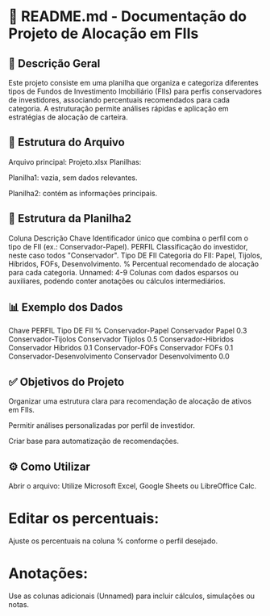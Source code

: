 # 📄 README.md - Documentação do Projeto de Alocação em FIIs
## 📌 Descrição Geral
Este projeto consiste em uma planilha que organiza e categoriza diferentes tipos de Fundos de Investimento Imobiliário (FIIs) para perfis conservadores de investidores, associando percentuais recomendados para cada categoria. A estruturação permite análises rápidas e aplicação em estratégias de alocação de carteira.

## 📁 Estrutura do Arquivo
Arquivo principal: Projeto.xlsx
Planilhas:

Planilha1: vazia, sem dados relevantes.

Planilha2: contém as informações principais.

## 📝 Estrutura da Planilha2
Coluna	Descrição
Chave	Identificador único que combina o perfil com o tipo de FII (ex.: Conservador-Papel).
PERFIL	Classificação do investidor, neste caso todos "Conservador".
Tipo DE FII	Categoria do FII: Papel, Tijolos, Híbridos, FOFs, Desenvolvimento.
%	Percentual recomendado de alocação para cada categoria.
Unnamed: 4-9	Colunas com dados esparsos ou auxiliares, podendo conter anotações ou cálculos intermediários.

## 📊 Exemplo dos Dados
Chave	PERFIL	Tipo DE FII	%
Conservador-Papel	Conservador	Papel	0.3
Conservador-Tijolos	Conservador	Tijolos	0.5
Conservador-Hibridos	Conservador	Hibridos	0.1
Conservador-FOFs	Conservador	FOFs	0.1
Conservador-Desenvolvimento	Conservador	Desenvolvimento	0.0

## ✅ Objetivos do Projeto
Organizar uma estrutura clara para recomendação de alocação de ativos em FIIs.

Permitir análises personalizadas por perfil de investidor.

Criar base para automatização de recomendações.

## ⚙️ Como Utilizar
Abrir o arquivo:
Utilize Microsoft Excel, Google Sheets ou LibreOffice Calc.

# Editar os percentuais:
Ajuste os percentuais na coluna % conforme o perfil desejado.

# Anotações:
Use as colunas adicionais (Unnamed) para incluir cálculos, simulações ou notas.

